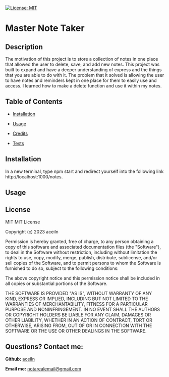 [![License: MIT](https://img.shields.io/badge/License-MIT-yellow.svg)](https://opensource.org/licenses/MIT)
# Master Note Taker
## Description
The motivation of this project is to store a collection of notes in one place that allowed the user to delete, save, and add new notes. This project was built to expand and have a deeper understanding of express and the things that you are able to do with it. The problem that it solved is allowing the user to have notes and reminders kept in one place for them to easily use and access. I learned how to make a delete function and use it within my notes. 
## Table of Contents

- [Installation](#installation)

- [Usage](#usage)

- [Credits](#credits)

- [Tests](#tests)
## Installation
In a new terminal, type npm start and redirect yourself into the following link http://localhost:1000/notes.
## Usage

## License
MIT
MIT License

Copyright (c) 2023 aceiln

Permission is hereby granted, free of charge, to any person obtaining a copy of this software and associated documentation files (the "Software"), to deal in the Software without restriction, including without limitation the rights to use, copy, modify, merge, publish, distribute, sublicense, and/or sell copies of the Software, and to permit persons to whom the Software is furnished to do so, subject to the following conditions:

The above copyright notice and this permission notice shall be included in all copies or substantial portions of the Software.

THE SOFTWARE IS PROVIDED "AS IS", WITHOUT WARRANTY OF ANY KIND, EXPRESS OR IMPLIED, INCLUDING BUT NOT LIMITED TO THE WARRANTIES OF MERCHANTABILITY, FITNESS FOR A PARTICULAR PURPOSE AND NONINFRINGEMENT. IN NO EVENT SHALL THE AUTHORS OR COPYRIGHT HOLDERS BE LIABLE FOR ANY CLAIM, DAMAGES OR OTHER LIABILITY, WHETHER IN AN ACTION OF CONTRACT, TORT OR OTHERWISE, ARISING FROM, OUT OF OR IN CONNECTION WITH THE SOFTWARE OR THE USE OR OTHER DEALINGS IN THE SOFTWARE.
## Questions? Contact me:
**Github:** [aceiln](https://github.com/aceiln)

**Email me:** notarealemail@gmail.com